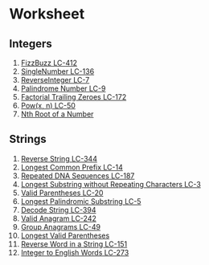 # Worksheet

## Integers

1. [FizzBuzz LC-412](https://leetcode.com/problems/fizz-buzz/)
2. [SingleNumber LC-136](https://leetcode.com/problems/single-number/)
3. [ReverseInteger LC-7](https://leetcode.com/problems/reverse-integer/)
4. [Palindrome Number LC-9]()
5. [Factorial Trailing Zeroes LC-172]()
6. [Pow(x, n) LC-50]()
7. [Nth Root of a Number]()

## Strings

1. [Reverse String LC-344]()
2. [Longest Common Prefix LC-14]()
3. [Repeated DNA Sequences LC-187]()
4. [Longest Substring without Repeating Characters LC-3]()
5. [Valid Parentheses LC-20]()
6. [Longest Palindromic Substring LC-5]()
7. [Decode String LC-394]()
8. [Valid Anagram LC-242]()
9. [Group Anagrams LC-49]()
10. [Longest Valid Parentheses]()
11. [Reverse Word in a String LC-151]()
12. [Integer to English Words LC-273]()
